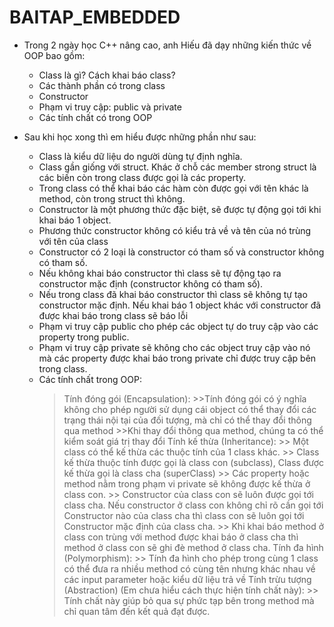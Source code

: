 # BAITAP_EMBEDDED

- Trong 2 ngày học C++ nâng cao, anh Hiếu đã dạy những kiến thức về OOP bao gồm: 
    + Class là gì? Cách khai báo class?
    + Các thành phần có trong class
    + Constructor
    + Phạm vi truy cập: public và private
    + Các tính chất có trong OOP

- Sau khi học xong thì em hiểu được những phần như sau:

  + Class là kiểu dữ liệu do người dùng tự định nghĩa.
  + Class gần giống với struct. Khác ở chỗ các member strong struct là các biến còn trong class được gọi là các property.
  + Trong class có thể khai báo các hàm còn được gọi với tên khác là method, còn trong struct thì không.
  + Constructor là một phương thức đặc biệt, sẽ được tự động gọi tới khi khai báo 1 object.
  + Phương thức constructor không có kiểu trả về và tên của nó trùng với tên của class
  + Constructor có 2 loại là constructor có tham số và constructor không có tham số.
  + Nếu không khai báo constructor thì class sẽ tự động tạo ra constructor mặc định (constructor không có tham số).
  + Nếu trong class đã khai báo constructor thì class sẽ không tự tạo constructor mặc định. Nếu khai báo 1 object khác với constructor đã được khai báo trong class sẽ báo lỗi
  + Phạm vi truy cập public cho phép các object tự do truy cập vào các property trong public.
  + Phạm vi truy cập private sẽ không cho các object truy cập vào nó mà các property được khai báo trong private chỉ được truy cập bên trong class.
  + Các tính chất trong OOP:
    > Tính đóng gói (Encapsulation):
        >>Tính đóng gói có ý nghĩa không cho phép người sử dụng cái object có thể thay đổi các trạng thái nội tại của đối tượng, mà chỉ có thể thay đổi thông qua                 method
        >>Khi thay đổi thông qua method, chúng ta có thể kiểm soát giá trị thay đổi 
    > Tính kế thừa (Inheritance):
        >> Một class có thể kế thừa các thuộc tính của 1 class khác.
        >> Class kế thừa thuộc tính được gọi là class con (subclass), Class được kế thừa gọi là class cha (superClass)
        >> Các property hoặc method nằm trong phạm vi private sẽ không được kế thừa ở class con.
        >> Constructor của class con sẽ luôn được gọi tới class cha. Nếu constructor ở class con không chỉ rõ cần gọi tới Constructor nào của class cha thì class con              sẽ luôn gọi tới Constructor mặc định của class cha.
        >> Khi khai báo method ở class con trùng với method được khai báo ở class cha thì method ở class con sẽ ghi đè method ở class cha.
     >Tính đa hình (Polymorphism):
        >> Tính đa hình cho phép trong cùng 1 class có thể đưa ra nhiều method có cùng tên nhưng khác nhau về các input parameter hoặc kiểu dữ liệu trả về
     > Tính trừu tượng (Abstraction) (Em chưa hiểu cách thực hiện tính chất này):
        >> Tính chất này giúp bỏ qua sự phức tạp bên trong method mà chỉ quan tâm đến kết quả đạt được.
      
